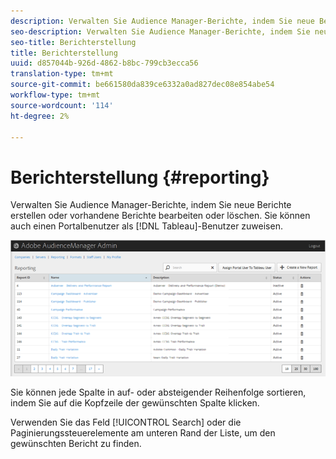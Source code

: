 ```yaml
---
description: Verwalten Sie Audience Manager-Berichte, indem Sie neue Berichte erstellen oder vorhandene Berichte bearbeiten oder löschen. Sie können auch einen Portalbenutzer als Tableau-Benutzer zuweisen.
seo-description: Verwalten Sie Audience Manager-Berichte, indem Sie neue Berichte erstellen oder vorhandene Berichte bearbeiten oder löschen. Sie können auch einen Portalbenutzer als Tableau-Benutzer zuweisen.
seo-title: Berichterstellung
title: Berichterstellung
uuid: d857044b-926d-4862-b8bc-799cb3ecca56
translation-type: tm+mt
source-git-commit: be661580da839ce6332a0ad827dec08e854abe54
workflow-type: tm+mt
source-wordcount: '114'
ht-degree: 2%

---
```



# Berichterstellung {#reporting}

Verwalten Sie Audience Manager-Berichte, indem Sie neue Berichte erstellen oder vorhandene Berichte bearbeiten oder löschen. Sie können auch einen Portalbenutzer als [!DNL Tableau]-Benutzer zuweisen.

<!-- c_reporting.xml -->

![](assets/reporting.png)

Sie können jede Spalte in auf- oder absteigender Reihenfolge sortieren, indem Sie auf die Kopfzeile der gewünschten Spalte klicken.

Verwenden Sie das Feld [!UICONTROL Search] oder die Paginierungssteuerelemente am unteren Rand der Liste, um den gewünschten Bericht zu finden.
